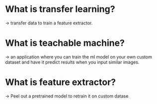 # What is transfer learning?
-> transfer data to train a feature extractor.

# What is teachable machine?
-> an application where you can train the ml model on your own custom dataset and have it predict 
results when you input similar images.

# What is feature extractor?
 -> Peel out a pretrained model to retrain it on custom datase
 
 
